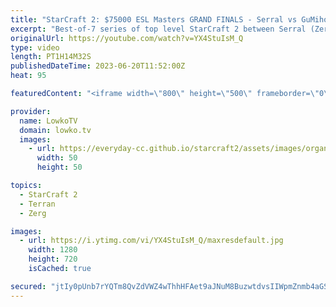 ```yaml
---
title: "StarCraft 2: $75000 ESL Masters GRAND FINALS - Serral vs GuMiho! (Best-of-7)"
excerpt: "Best-of-7 series of top level StarCraft 2 between Serral (Zerg) and GuMiho (Terran). This series is the grand finals of the ESL StarCraft 2 Masters Summer, a premier tournament with a total price pool of $75000.  Support my work: https://patreon.com/lowkotv Lowko Merch: https://lowko.shop  My YouTube"
originalUrl: https://youtube.com/watch?v=YX4StuIsM_Q
type: video
length: PT1H14M32S
publishedDateTime: 2023-06-20T11:52:00Z
heat: 95

featuredContent: "<iframe width=\"800\" height=\"500\" frameborder=\"0\" src=\"https://www.youtube.com/embed/YX4StuIsM_Q\" allow=\"accelerometer; autoplay; encrypted-media; gyroscope; picture-in-picture\" allowfullscreen></iframe>"

provider:
  name: LowkoTV
  domain: lowko.tv
  images:
    - url: https://everyday-cc.github.io/starcraft2/assets/images/organizations/lowko.tv-50x50.jpg
      width: 50
      height: 50

topics:
  - StarCraft 2
  - Terran
  - Zerg

images:
  - url: https://i.ytimg.com/vi/YX4StuIsM_Q/maxresdefault.jpg
    width: 1280
    height: 720
    isCached: true

secured: "jtIy0pUnb7rYQTm8QvZdVWZ4wThhHFAet9aJNuM8BuzwtdvsIIWpmZnmb4aGSE+lYGZfhRoLZLelU098hJMvXgWdzTxZWGsfcwHbLC9iSJF/Aj4U0dn4JqwaXEEn1HdRoraxG+YkuXBJN4ePONvM3Lar93owuZC4kR8pcEUD2uyDVh1saEGcxoPc6NsI+TSs4rwh4YCXqoaW/M1Xq/kKKDg7XbGTQx2MEWkHCnz+vwn9JKATrPAllTcbdFvbx2sa+q8gjCBvPwa+Q4TJJCGI7Qx8vWsW/UGwh/7mz0rousc1eRGZoY837QzCt39mPdgdNMXHjE3Omxyq/YJC/HAHb4IfdNJj9GQ/+0cVNh2OEm01fWwd35i5MnaFkZmJtxlJcKJ1E/CE91m7Zu2KXZOj77S8aPRtYx09XgdEz2ase5my/ixze6brYc9SZBmybZaR;VOva0vv53JdSE4rAQ1WxUQ=="
---
```


